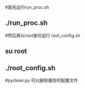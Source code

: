 #首先运行run_proc.sh
## ./run_proc.sh
#然后再以root身份运行 root_config.sh
## su root
## ./root_config.sh
#pyclean.py 可以删除缓存的配置文件


